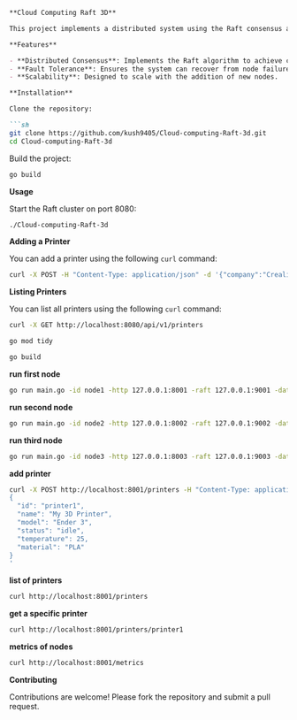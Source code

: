 
```markdown
**Cloud Computing Raft 3D**

This project implements a distributed system using the Raft consensus algorithm. The system is developed in Go and aims to provide a reliable and fault-tolerant computing environment.

**Features**

- **Distributed Consensus**: Implements the Raft algorithm to achieve consensus among multiple nodes.
- **Fault Tolerance**: Ensures the system can recover from node failures.
- **Scalability**: Designed to scale with the addition of new nodes.

**Installation**

Clone the repository:

```sh
git clone https://github.com/kush9405/Cloud-computing-Raft-3d.git
cd Cloud-computing-Raft-3d
```

Build the project:

```sh
go build
```

**Usage**

Start the Raft cluster on port 8080:

```sh
./Cloud-computing-Raft-3d
```

**Adding a Printer**

You can add a printer using the following `curl` command:

```sh
curl -X POST -H "Content-Type: application/json" -d '{"company":"Creality","model":"Ender 3"}' http://localhost:8080/api/v1/printers
```

**Listing Printers**

You can list all printers using the following `curl` command:

```sh
curl -X GET http://localhost:8080/api/v1/printers
```







```sh
go mod tidy
```
```sh
go build
```

**run first node**
```sh
go run main.go -id node1 -http 127.0.0.1:8001 -raft 127.0.0.1:9001 -data ./data -bootstrap
```

**run second node**
```sh
go run main.go -id node2 -http 127.0.0.1:8002 -raft 127.0.0.1:9002 -data ./data -join 127.0.0.1:8001
```

**run third node**
```sh
go run main.go -id node3 -http 127.0.0.1:8003 -raft 127.0.0.1:9003 -data ./data -join 127.0.0.1:8001
```
**add printer**
```sh
curl -X POST http://localhost:8001/printers -H "Content-Type: application/json" -d '
{
  "id": "printer1",
  "name": "My 3D Printer",
  "model": "Ender 3",
  "status": "idle",
  "temperature": 25,
  "material": "PLA"
}
'
```
**list of printers**
```sh
curl http://localhost:8001/printers
```
**get a specific printer**
```sh
curl http://localhost:8001/printers/printer1
```
**metrics of nodes**
```sh
curl http://localhost:8001/metrics
```
**Contributing**

Contributions are welcome! Please fork the repository and submit a pull request.

